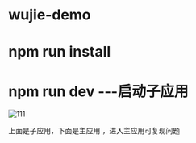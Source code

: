 # wujie-demo

# npm run install
# npm run dev ---启动子应用

![111](https://user-images.githubusercontent.com/44228838/195799273-79fbf62c-9ac1-4fd8-8617-b90d29e63d35.png)

上面是子应用，下面是主应用 ，进入主应用可复现问题
